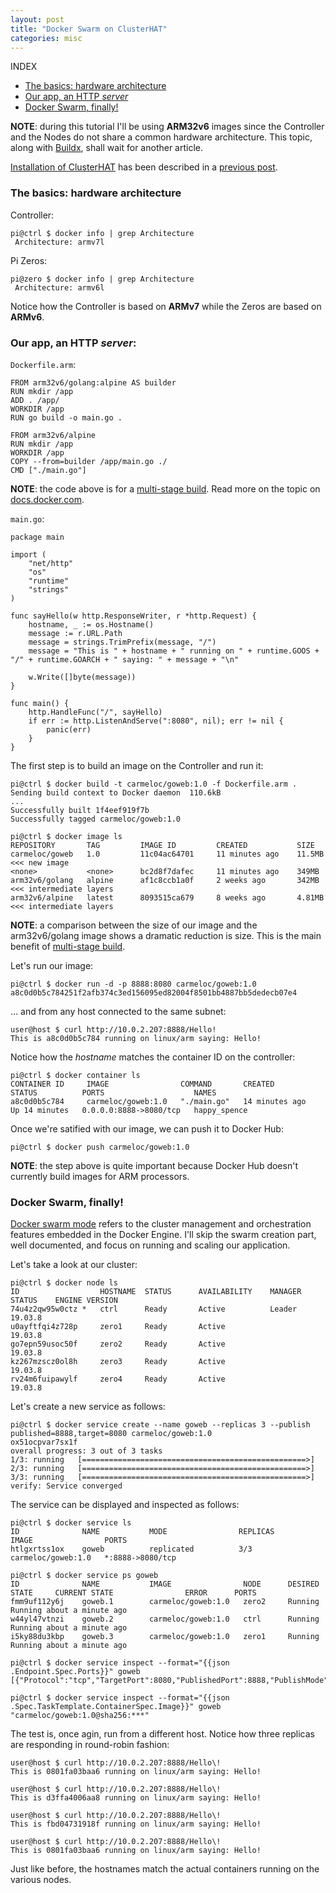 ```yaml
---
layout: post
title: "Docker Swarm on ClusterHAT"
categories: misc
---
```


INDEX
- [The basics: hardware architecture](#basics)
- [Our app, an HTTP _server_](#app)
- [Docker Swarm, finally!](#swarm)

**NOTE**: during this tutorial I'll be using **ARM32v6** images since the Controller and the Nodes do not share a common hardware architecture. This topic, along with [Buildx](https://www.docker.com/blog/multi-arch-images/), shall wait for another article.

[Installation of ClusterHAT](https://carmeloc.github.io/misc/2020/03/09/raspi_clusterhat_install.html) has been described in a [previous post](https://carmeloc.github.io/misc/2020/03/09/raspi_clusterhat_install.html).

<a name="basics"></a>
### The basics: hardware architecture
Controller:
```
pi@ctrl $ docker info | grep Architecture
 Architecture: armv7l
```

Pi Zeros:
```
pi@zero $ docker info | grep Architecture
 Architecture: armv6l
``` 

Notice how the Controller is based on **ARMv7** while the Zeros are based on **ARMv6**.

<a name="app"></a>
### Our app, an HTTP _server_:
`Dockerfile.arm`:
```
FROM arm32v6/golang:alpine AS builder
RUN mkdir /app
ADD . /app/
WORKDIR /app
RUN go build -o main.go .

FROM arm32v6/alpine
RUN mkdir /app
WORKDIR /app
COPY --from=builder /app/main.go ./
CMD ["./main.go"]
```

**NOTE**: the code above is for a [multi-stage build](https://docs.docker.com/develop/develop-images/multistage-build/). Read more on the topic on [docs.docker.com](https://docs.docker.com/develop/develop-images/multistage-build/).

`main.go`:
```
package main

import (
    "net/http"
    "os"
    "runtime"
    "strings"
)

func sayHello(w http.ResponseWriter, r *http.Request) {
    hostname, _ := os.Hostname()
    message := r.URL.Path
    message = strings.TrimPrefix(message, "/")
    message = "This is " + hostname + " running on " + runtime.GOOS + "/" + runtime.GOARCH + " saying: " + message + "\n"

    w.Write([]byte(message))
}

func main() {
    http.HandleFunc("/", sayHello)
    if err := http.ListenAndServe(":8080", nil); err != nil {
        panic(err)
    }
}
```

The first step is to build an image on the Controller and run it:
```
pi@ctrl $ docker build -t carmeloc/goweb:1.0 -f Dockerfile.arm .
Sending build context to Docker daemon  110.6kB
...
Successfully built 1f4eef919f7b
Successfully tagged carmeloc/goweb:1.0

pi@ctrl $ docker image ls
REPOSITORY       TAG         IMAGE ID         CREATED           SIZE
carmeloc/goweb   1.0         11c04ac64701     11 minutes ago    11.5MB   <<< new image
<none>           <none>      bc2d8f7dafec     11 minutes ago    349MB
arm32v6/golang   alpine      af1c8ccb1a0f     2 weeks ago       342MB    <<< intermediate layers
arm32v6/alpine   latest      8093515ca679     8 weeks ago       4.81MB   <<< intermediate layers
```

**NOTE**: a comparison between the size of our image and the arm32v6/golang image shows a dramatic reduction is size. This is the main benefit of [multi-stage build](https://docs.docker.com/develop/develop-images/multistage-build/).

Let's run our image:
```
pi@ctrl $ docker run -d -p 8888:8080 carmeloc/goweb:1.0
a8c0d0b5c784251f2afb374c3ed156095ed82004f8501bb4887bb5dedecb07e4
```

... and from any host connected to the same subnet:
```
user@host $ curl http://10.0.2.207:8888/Hello!
This is a8c0d0b5c784 running on linux/arm saying: Hello!
```

Notice how the _hostname_ matches the container ID on the controller:
```
pi@ctrl $ docker container ls
CONTAINER ID     IMAGE                COMMAND       CREATED          STATUS          PORTS                    NAMES
a8c0d0b5c784     carmeloc/goweb:1.0   "./main.go"   14 minutes ago   Up 14 minutes   0.0.0.0:8888->8080/tcp   happy_spence
```

Once we're satified with our image, we can push it to Docker Hub:
```
pi@ctrl $ docker push carmeloc/goweb:1.0
```
**NOTE**: the step above is quite important because Docker Hub doesn't currently build images for ARM processors.

<a name="swarm"></a>
### Docker Swarm, finally!
[Docker swarm mode](https://docs.docker.com/engine/swarm/key-concepts/) refers to the cluster management and orchestration features embedded in the Docker Engine.
I'll skip the swarm creation part, well documented, and focus on running and scaling our application.

Let's take a look at our cluster:
```
pi@ctrl $ docker node ls
ID                  HOSTNAME  STATUS      AVAILABILITY    MANAGER STATUS    ENGINE VERSION
74u4z2qw95w0ctz *   ctrl      Ready       Active          Leader            19.03.8
u0ayftfqi4z728p     zero1     Ready       Active                            19.03.8
go7epn59usoc50f     zero2     Ready       Active                            19.03.8
kz267mzscz0ol8h     zero3     Ready       Active                            19.03.8
rv24m6fuipawylf     zero4     Ready       Active                            19.03.8
```

Let's create a new service as follows:
```
pi@ctrl $ docker service create --name goweb --replicas 3 --publish published=8888,target=8080 carmeloc/goweb:1.0
ox51ocpvar7sx1f
overall progress: 3 out of 3 tasks
1/3: running   [==================================================>]
2/3: running   [==================================================>]
3/3: running   [==================================================>]
verify: Service converged
```

The service can be displayed and inspected as follows:
```
pi@ctrl $ docker service ls
ID              NAME           MODE                REPLICAS       IMAGE                PORTS
htlgxrtss1ox    goweb          replicated          3/3            carmeloc/goweb:1.0   *:8888->8080/tcp

pi@ctrl $ docker service ps goweb
ID              NAME           IMAGE                NODE      DESIRED STATE     CURRENT STATE                ERROR      PORTS
fmm9uf112y6j    goweb.1        carmeloc/goweb:1.0   zero2     Running           Running about a minute ago
w44yl47vtnzi    goweb.2        carmeloc/goweb:1.0   ctrl      Running           Running about a minute ago
i5ky88du3kbp    goweb.3        carmeloc/goweb:1.0   zero1     Running           Running about a minute ago

pi@ctrl $ docker service inspect --format="{{json .Endpoint.Spec.Ports}}" goweb
[{"Protocol":"tcp","TargetPort":8080,"PublishedPort":8888,"PublishMode":"ingress"}]

pi@ctrl $ docker service inspect --format="{{json .Spec.TaskTemplate.ContainerSpec.Image}}" goweb
"carmeloc/goweb:1.0@sha256:***"
```

The test is, once agin, run from a different host. Notice how three replicas are responding in round-robin fashion:
```
user@host $ curl http://10.0.2.207:8888/Hello\!
This is 0801fa03baa6 running on linux/arm saying: Hello!

user@host $ curl http://10.0.2.207:8888/Hello\!
This is d3ffa4006aa8 running on linux/arm saying: Hello!

user@host $ curl http://10.0.2.207:8888/Hello\!
This is fbd04731918f running on linux/arm saying: Hello!

user@host $ curl http://10.0.2.207:8888/Hello\!
This is 0801fa03baa6 running on linux/arm saying: Hello!
```
Just like before, the hostnames match the actual containers running on the various nodes.

